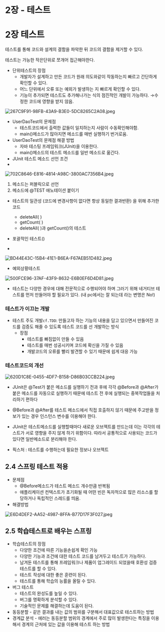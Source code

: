 # 2장 - 테스트

# 2**장 테스트**

테스트를 통해 코드와 설계의 결함을 파악한 뒤 코드의 결함을 제거할 수 있다. 

테스트는 가능한 작은단위로 쪼개어 접근해야한다.

- 단위테스트의 장점
    - 개발자가 설계하고 만든 코드가 원래 의도와같이 작동하는지 빠르고 간단하게 확인할 수 있다.
    - 어느 단위에서 오류 또는 예외가 발생하는 지 빠르게 확인할 수 있다.
    - 기능이 추가되면 테스트도 추가해나가는 식의 점진적인 개발이 가능하다. →수정한 코드에 영향을 받지  않음.
    
![267C9F91-98FB-43A9-B3E0-5DC8265C2A08.jpeg](IMG%2F267C9F91-98FB-43A9-B3E0-5DC8265C2A08.jpeg)

- UserDaoTest의 문제점
    - 테스트코드에서 출력한 값들이 일치하는지 사람이 수동확인해야함.
    - main()메소드가 많아지면 메소드를 매번 실행하기 번거로움.
- UserDaoTest의 문제점 해결 방법
    - 자바 테스팅 프레임워크(JUnit)을 이용한다.
    - main()메소드의 테스트 메소드를 일반 메소드로 옮긴다.
- JUnit 테스트 메소드 선언 조건
- 
![702C8646-E816-4814-A98C-3800AC7356B4.jpeg](IMG%2F702C8646-E816-4814-A98C-3800AC7356B4.jpeg)


1. 메소드는 퍼블릭으로 선언
2. 메소드에 @TEST 애노테이션 붙이기

- 테스트의 일관성 (코드에 변경사항이 없다면 항상 동일한 결과반환) 을 위해 추가한 코드
    - deleteAll( )
    - getCount( )
    - deleteAll( )과 getCount()의 테스트
    
- 포괄적인 테스트()
- 
![BD44E43C-15B4-41E1-B6EA-F67AEB51D482.jpeg](IMG%2FBD44E43C-15B4-41E1-B6EA-F67AEB51D482.jpeg)

- 예외상황테스트

![500FCE96-37AF-43F9-8632-E6B0EF6D4D81.jpeg](IMG%2F500FCE96-37AF-43F9-8632-E6B0EF6D4D81.jpeg)

- 테스트는 다양한 경우에 대해 전문적으로 수행되어야 하며 그러기 위해 네거티브 테스트를 먼저 만들어야 할 필요가 있다. (내 pc에서는 잘 되는데 라는 변명은 No!)

### 테스트가 이끄는 개발

- 테스트 주도 개발`cf.TDD`:  만들고자 하는 기능의 내용을 담고 있으면서 만들어진 코드를 검증도 해줄 수 있도록 테스트 코드를 선 개발하는 방식
    - 장점
        - 테스트를 빠짐없이 만들 수 있음
        - 테스트를 매번 성공시키며 코드에 확신을 가질 수 있음
        - 개발코드의 오류를 빨리 발견할 수 있기 때문에 쉽게 대응 가능

### 테스트코드의 개선

![620D1C8E-0455-4DF7-B158-D86B03CCB224.jpeg](IMG%2F620D1C8E-0455-4DF7-B158-D86B03CCB224.jpeg)

- JUnit은 @Test가 붙은 메소드를 실행하기 전과 후에 각각 @Before과 @After가 붙은 메소드를 자동으로 실행하기 때문에 테스트 전 후에 실행되는 중복작업들을 처리하기 편하다
- @Before과 @After를 테스트 메소드에서 직접 호출하지 않기 때문에 주고받을 정보가 있는 경우 인스턴스 변수를 이용해야 한다.
- JUnit은 테스트메소드를 실행할때마다 새로운 오브젝트를 만드는데 이는 각각의 테스트가 서로 영향을 주지 않게 하기 위함이다. 따라서 공통적으로 사용되는 코드가 있다면 일반메소드로 분리해야 한다.

- 픽스처 : 테스트를 수행하는데 필요한 정보나 오브젝트

## 2.4 스프링 테스트 적용

- 문제점
    - @Before메소드가 테스트 메소드 개수만큼 반복됨
    - 애플리케이션 컨텍스트가 초기화될 때 어떤 빈은 독자적으로 많은 리소스를 할당하거나  독립적인 스레드를 띄움.
- 해결방법

![E6D4DEF2-AA52-4987-8FFA-B77D17F3F027.jpeg](IMG%2FE6D4DEF2-AA52-4987-8FFA-B77D17F3F027.jpeg)

## 2.5 학습테스트로 배우는 스프링

- 학습테스트의 장점
    - 다양한  조건에 따른 기능을손쉽게  확인 가능
    - 다양한 기능과 조건에 대한 테스트  코드를 남겨두고  테스트가 가능하다.
    - 남겨둔 테스트를 통해 프레임워크나 제품이 업그레이드 되었을때 호환성  검증 테스트를 할  수 있다.
    - 테스트 작성에 대한 좋은 훈련이 된다.
    - 테스트를 통해 학습의  능률을 올릴 수 있다.
- 버그 테스트
    - 테스트의 완성도를 높일 수 있다.
    - 버그를 명확하게 분석할 수 있다.
    - 기술적인 문제를 해결하는데 도움이 된다.
- 동등분할 - 같은 결과를 내는 값의 범위를 구분해서 대표값으로 테스트하는 방법
- 경계값 분석 - 에러는 동등분할 범위의 경계에서 주로  많이 발생한다는 특징을 이용해서 경계의 근처에 있는 값을 이용해 테스트 하는 방법